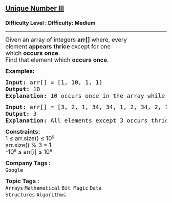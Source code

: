 <h2><a href="https://www.geeksforgeeks.org/problems/find-element-occuring-once-when-all-other-are-present-thrice/1?_gl=1*1pb8jm4*_up*MQ..*_gs*MQ..&gclid=CjwKCAjwwqfABhBcEiwAZJjC3jECZJBdGjsEU8k2TQKWufQoGNVuQ4arUMZGI5Amd5u1JbRAPFgS3RoCaT8QAvD_BwE&gbraid=0AAAAAC9yBkDqLQjO9BONlOTP_a_a6SZDV">Unique Number III</a></h2><h3>Difficulty Level : Difficulty: Medium</h3><hr><div class="problems_problem_content__Xm_eO"><p><span style="font-size: 18px;">Given an array of integers&nbsp;<strong>arr[]</strong>&nbsp;where,&nbsp;every element&nbsp;<strong>appears</strong>&nbsp;<strong>thrice&nbsp;</strong>except for one which&nbsp;<strong>occurs</strong>&nbsp;<strong>once</strong>.</span><br><span style="font-size: 18px;">Find that element which&nbsp;<strong>occurs</strong>&nbsp;<strong>once</strong>.</span></p>
<p><span style="font-size: 18px;"><strong>Examples:</strong></span></p>
<pre><span style="font-size: 18px;"><strong>Input: </strong>arr[] = [1, 10, 1, 1]
<strong>Output: </strong>10<strong>
Explanation: </strong>10 occurs once in the array while the other element 1 occurs thrice.</span>
</pre>
<pre><span style="font-size: 18px;"><strong>Input: </strong>arr[] = [3, 2, 1, 34, 34, 1, 2, 34, 2, 1]
<strong>Output: </strong>3<strong>
Explanation: </strong>All elements except 3 occurs thrice in the array.</span></pre>
<p><span style="font-size: 18px;"><strong>Constraints:<br></strong>1&nbsp;</span><span style="font-size: 18px;">≤ </span><span style="font-size: 18px;">arr.size()&nbsp;</span><span style="font-size: 18px;">≤&nbsp;</span><span style="font-size: 18px;">10</span><sup>5<br></sup><span style="font-size: 18px;">arr.size() % 3 = 1</span><sup><br></sup><span style="font-size: 18px;">-10</span><sup>9</sup><span style="font-size: 18px;">&nbsp;≤ arr[i] ≤ 10</span><sup>9</sup></p></div><p><span style=font-size:18px><strong>Company Tags : </strong><br><code>Google</code>&nbsp;<br><p><span style=font-size:18px><strong>Topic Tags : </strong><br><code>Arrays</code>&nbsp;<code>Mathematical</code>&nbsp;<code>Bit Magic</code>&nbsp;<code>Data Structures</code>&nbsp;<code>Algorithms</code>&nbsp;